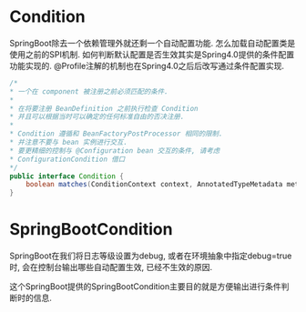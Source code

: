 # Condition

SpringBoot除去一个依赖管理外就还剩一个自动配置功能.
怎么加载自动配置类是使用之前的SPI机制.
如何判断默认配置是否生效其实是Spring4.0提供的条件配置功能实现的.
@Profile注解的机制也在Spring4.0之后后改写通过条件配置实现.

```java
/*
* 一个在 component 被注册之前必须匹配的条件.
*
* 在将要注册 BeanDefinition 之前执行检查 Condition
* 并且可以根据当时可以确定的任何标准自由的否决注册.
*
* Condition 遵循和 BeanFactoryPostProcessor 相同的限制.
* 并注意不要与 bean 实例进行交互.
* 要更精细的控制与 @Configuration bean 交互的条件, 请考虑
* ConfigurationCondition 借口
*/
public interface Condition {
	boolean matches(ConditionContext context, AnnotatedTypeMetadata metadata);
}
```

# SpringBootCondition

SpringBoot在我们将日志等级设置为debug, 或者在环境抽象中指定debug=true时,
会在控制台输出哪些自动配置生效, 已经不生效的原因.

这个SpringBoot提供的SpringBootCondition主要目的就是方便输出进行条件判断时的信息.

```java

```

